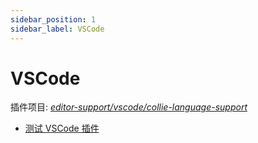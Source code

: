 ```yaml
---
sidebar_position: 1
sidebar_label: VSCode
---
```


# VSCode

插件项目: [*editor-support/vscode/collie-language-support*](https://github.com/collielang/collie/tree/main/editor-support/vscode)

- [测试 VSCode 插件](../../eco/editor-support/vscode/how-to-run-test-case.md)

